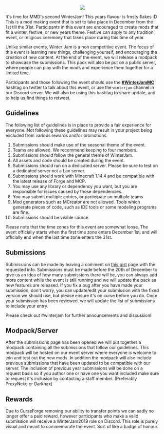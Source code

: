 <p align="center"> 
<img src="https://cdn.discordapp.com/attachments/463961352432517123/516812016980066307/winter-jam-header-2018.gif">
</p>

It's time for MMD's second WinterJam! This years flavour is frosty flakes :D This is a mod making event that is set to take place in December from the 1st till the 31st. Participants in this event are encouraged to create mods that fit a winter, festive, or new years theme. Festive can apply to any tradition, event, or religious ceremony that takes place during this time of year.

Unlike similar events, Winter Jam is a non competitive event. The focus of this event is learning new things, challenging yourself, and encouraging the creation of new content. At the end of the event, we will release a modpack to showcase the submissions. This pack will also be put on a public server, where people can play with the mods and experience them together for a limited time.

Participants and those following the event should use the [**#WinterJamMC**](https://twitter.com/search?q=%23winterjammc&src=typd) hashtag on twitter to talk about this event, or use the ``winterjam`` channel in our Discord server. We will also be using this hashtag to share update, and to help us find things to retweet.

## Guidelines
The following list of guidelines is in place to provide a fair experience for everyone. Not following these guidelines may result in your project being excluded from various rewards and/or promotions.

1. Submissions should make use of the seasonal theme of the event.
2. Teams are allowed. We recommend keeping to four members.
3. Submissions should follow the general theme of WinterJam.
4. All assets and code should be created during the event.
5. Submissions should run on a dedicated server. Please be sure to test on a dedicated server not a Lan server.
6. Submissions should work with Minecraft 1.14.4 and be compatible with the latest release of Forge and MCP.
7. You may use any library or dependency you want, but you are responsible for issues caused by those dependencies.
8. You may submit multiple entries, or participate on multiple teams.
9. Mod generators such as MCreator are not allowed. Tools which generate pieces of code, such as IDE tools or some modeling programs are fine.
10. Submissions should be visible source.

Please note that the time zones for this event are somewhat loose. The event officially starts when the first time zone enters December 1st, and will officially end when the last time zone enters the 31st.

## Submissions
Submissions can be made by leaving a comment on [this gist](https://gist.github.com/ProxyNeko/37a15f1a918e73df302df523af9e68c6) page with the requested info. Submissions must be made before the 20th of December to give us an idea of how many submissions there will be, you can always add more content while the event is still running and we will update the pack as new features are released. If you fix a bug after you have made your submission, don't worry, you can update/edit your submission with the fixed version we should use, but please ensure it's on curse before you do. Once your submission has been reviewed, we will update the list of submissions to include your entry. 

Please check out #winterjam for further announcements and discussion!  

## Modpack/Server
After the submissions page has been opened we will put together a modpack containing all the submissions that follow our guidelines. This modpack will be hosted on our event server where everyone is welcome to join and test out the new mods. In addition the modpack will also include previous submissions that have been updated to be compatible with our server. The inclusion of previous year submissions will be done on a request basis so if you author one or have one you want included make sure to request it's inclusion by contacting a staff member. (Preferably ProxyNeko or Darkhax)  

## Rewards
Due to CurseForge removing our ability to transfer points we can sadly no longer offer a paid reward, however participants who make a valid submission will receive a WinterJam2019 role on Discord. This role is purely visual and meant to commemorate the event. Sort of like a badge of honour.  
